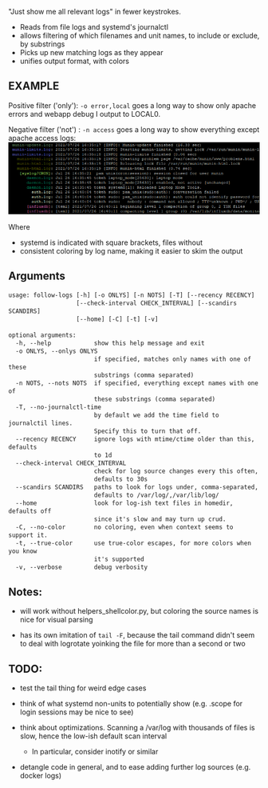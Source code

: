 "Just show me all relevant logs" in fewer keystrokes.
- Reads from file logs and systemd's journalctl
- allows filtering of which filenames and unit names, to include or exclude, by substrings
- Picks up new matching logs as they appear
- unifies output format, with colors


## EXAMPLE

Positive filter ('only'): `-o error,local` goes a long way to show only apache errors and webapp debug I output to LOCAL0.

Negative filter ('not') : `-n access` goes a long way to show everything except apache access logs:
![colored logs](/screenshots/somelogs.png?raw=true)

Where
  - systemd is indicated with square brackets, files without  
  - consistent coloring by log name, making it easier to skim the output


## Arguments
```
usage: follow-logs [-h] [-o ONLYS] [-n NOTS] [-T] [--recency RECENCY]
                   [--check-interval CHECK_INTERVAL] [--scandirs SCANDIRS]
                   [--home] [-C] [-t] [-v]

optional arguments:
  -h, --help            show this help message and exit
  -o ONLYS, --onlys ONLYS
                        if specified, matches only names with one of these
                        substrings (comma separated)
  -n NOTS, --nots NOTS  if specified, everything except names with one of
                        these substrings (comma separated)
  -T, --no-journalctl-time
                        by default we add the time field to journalctil lines.
                        Specify this to turn that off.
  --recency RECENCY     ignore logs with mtime/ctime older than this, defaults
                        to 1d
  --check-interval CHECK_INTERVAL
                        check for log source changes every this often,
                        defaults to 30s
  --scandirs SCANDIRS   paths to look for logs under, comma-separated,
                        defaults to /var/log/,/var/lib/log/
  --home                look for log-ish text files in homedir, defaults off
                        since it's slow and may turn up crud.
  -C, --no-color        no coloring, even when context seems to support it.
  -t, --true-color      use true-color escapes, for more colors when you know
                        it's supported
  -v, --verbose         debug verbosity
```

## Notes:
- will work without helpers_shellcolor.py, but coloring the source names is nice for visual parsing

- has its own imitation of `tail -F`, because the tail command didn't seem to deal with logrotate yoinking the file for more than a second or two


## TODO:
- test the tail thing for weird edge cases

- think of what systemd non-units to potentially show (e.g. .scope for login sessions may be nice to see)

- think about optimizations. Scanning a /var/log with thousands of files is slow, hence the low-ish default scan interval 
  - In particular, consider inotify or similar

- detangle code in general, and to ease adding further log sources (e.g. docker logs)
